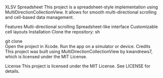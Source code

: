 XLSV Spreadsheet
This project is a spreadsheet-style implementation using MultiDirectionCollectionView. It allows for smooth multi-directional scrolling and cell-based data management.

Features
Multi-directional scrolling
Spreadsheet-like interface
Customizable cell layouts
Installation
Clone the repository:
sh

git clone <your-repo-link>  
Open the project in Xcode.
Run the app on a simulator or device.
Credits
This project was built using MultiDirectionCollectionView by kwandrews7, which is licensed under the MIT License.

License
This project is licensed under the MIT License. See LICENSE for details.
